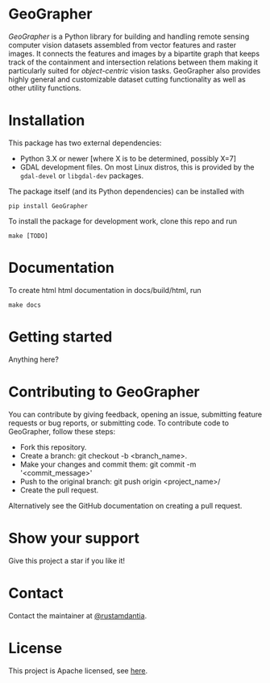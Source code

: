 # GeoGrapher

*GeoGrapher* is a Python library for building and handling remote sensing
computer vision datasets assembled from vector features and raster images.
It connects the features and images by a bipartite graph that keeps track of
the containment and intersection relations between them making it particularly
suited for *object-centric* vision tasks. GeoGrapher also provides highly
general and customizable dataset cutting functionality as well as other utility
functions.

# Installation

This package has two external dependencies:
- Python 3.X or newer [where X is to be determined, possibly X=7]
- GDAL development files.  On most Linux distros, this is provided by
  the `gdal-devel` or `libgdal-dev` packages.

The package itself (and its Python dependencies) can be installed with

```
pip install GeoGrapher
```

To install the package for development work, clone this repo and run

```
make [TODO]
```

# Documentation
To create html html documentation in docs/build/html, run
```
make docs
```

# Getting started
Anything here?

# Contributing to GeoGrapher

You can contribute by giving feedback, opening an issue, submitting feature
requests or bug reports, or submitting code. To contribute code to GeoGrapher,
follow these steps:

- Fork this repository.
- Create a branch: git checkout -b <branch_name>.
- Make your changes and commit them: git commit -m '<commit_message>'
- Push to the original branch: git push origin <project_name>/<location>
- Create the pull request.

Alternatively see the GitHub documentation on creating a pull request.

# Show your support
Give this project a star if you like it!

# Contact
Contact the maintainer at [@rustamdantia](https://github.com/rustamdantia).

# License
This project is Apache licensed, see [here](LICENSE).
